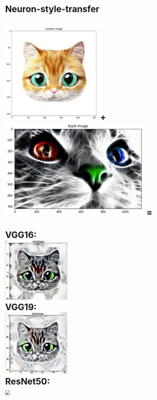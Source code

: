 # Neuron-style-transfer

<img src="style and content images/content1.jpg" width="300"/>  +  <img src="style and content images/style1.jpg" alt="total loss" height="300"/> =
<br/>
=
VGG16:<br/>
<img src="output images/VGG16_1.png"  width="200"/>
<br/>
VGG19:<br/>
<img src="output images/VGG19_1.png"  width="200"/>
<br/>
ResNet50:<br/>
<img src="output images/ResNet50_1.png"  width="200"/>
<br/>
=

